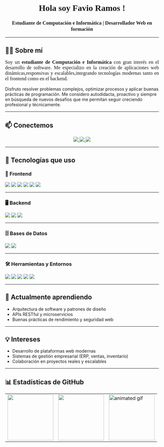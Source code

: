<h1 align="center" style="font-family: 'Georgia', serif;">Hola soy Favio Ramos !</h1>
<h3 align="center" style="font-family: 'Georgia', serif;">Estudiante de Computación e Informática | Desarrollador Web en formación</h3>

<hr />

## 👨‍💼 Sobre mí

<p align="justify" style="font-family: 'Georgia', serif; font-size: 16px;">
Soy un <strong>estudiante de Computación e Informática</strong> con gran interés en el desarrollo de software. Me especializo en la creación de aplicaciones web dinámicas,responsivas y escalables,integrando tecnologías modernas tanto en el frontend como en el backend.

Disfruto resolver problemas complejos, optimizar procesos y aplicar buenas prácticas de programación. Me considero autodidacta, proactivo y siempre en búsqueda de nuevos desafíos que me permitan seguir creciendo profesional y técnicamente.
</p>

---

## 📫 Conectemos

<p align="center">
  <a href="mailto:infofavioramosd@gmail.com">
    <img src="https://img.shields.io/badge/Gmail-Enviar%20correo-D14836?style=for-the-badge&logo=gmail&logoColor=white" />
  </a>
  <a href="https://www.linkedin.com/in/favio-ramos-d/" target="_blank">
    <img src="https://img.shields.io/badge/LinkedIn-Favio_Ramos-0077B5?style=for-the-badge&logo=linkedin&logoColor=white" />
  </a>
  <a href="https://www.instagram.com/favio.ramos.d/" target="_blank">
    <img src="https://img.shields.io/badge/Instagram-@favio.ramos.d-E4405F?style=for-the-badge&logo=instagram&logoColor=white" />
  </a>
</p>

---

## 🧰 Tecnologías que uso

### 🎨 Frontend

<img src="https://img.shields.io/badge/React-18-61DAFB?style=for-the-badge&logo=react&logoColor=black" />
<img src="https://img.shields.io/badge/Vite-6-646CFF?style=for-the-badge&logo=vite&logoColor=white" />
<img src="https://img.shields.io/badge/JavaScript-ES6+-F7DF1E?style=for-the-badge&logo=javascript&logoColor=black" />
<img src="https://img.shields.io/badge/HTML5-E34F26?style=for-the-badge&logo=html5&logoColor=white" />
<img src="https://img.shields.io/badge/CSS3-1572B6?style=for-the-badge&logo=css3&logoColor=white" />
<img src="https://img.shields.io/badge/Bootstrap-5.3-7952B3?style=for-the-badge&logo=bootstrap&logoColor=white" />

---

### 🖥️ Backend

<img src="https://img.shields.io/badge/Java-007396?style=for-the-badge&logo=java&logoColor=white" />
<img src="https://img.shields.io/badge/C%23-239120?style=for-the-badge&logo=c-sharp&logoColor=white" />
<img src="https://img.shields.io/badge/Spring-6DB33F?style=for-the-badge&logo=spring&logoColor=white" />

---

### 🗄️ Bases de Datos

<img src="https://img.shields.io/badge/MySQL-4479A1?style=for-the-badge&logo=mysql&logoColor=white" />
<img src="https://img.shields.io/badge/SQL_Server-CC2927?style=for-the-badge&logo=microsoftsqlserver&logoColor=white" />

---

### 🛠️ Herramientas y Entornos

<img src="https://img.shields.io/badge/Git-F05032?style=for-the-badge&logo=git&logoColor=white" />
<img src="https://img.shields.io/badge/GitHub-181717?style=for-the-badge&logo=github&logoColor=white" />
<img src="https://img.shields.io/badge/VSCode-007ACC?style=for-the-badge&logo=visualstudiocode&logoColor=white" />
<img src="https://img.shields.io/badge/Eclipse-2C2255?style=for-the-badge&logo=eclipseide&logoColor=white" />
<img src="https://img.shields.io/badge/Visual_Studio-5C2D91?style=for-the-badge&logo=visualstudio&logoColor=white" />

---

## 🌱 Actualmente aprendiendo

- Arquitectura de software y patrones de diseño  
- APIs RESTful y microservicios  
- Buenas prácticas de rendimiento y seguridad web

---

## 💡 Intereses

- Desarrollo de plataformas web modernas  
- Sistemas de gestión empresarial (ERP, ventas, inventario)  
- Colaboración en proyectos reales y escalables

---

## 📊 Estadísticas de GitHub

<p align="center">
  <table>
    <tr>
<td>
  <img src="https://github-readme-stats.vercel.app/api?username=FavioRD&show_icons=true&theme=tokyonight&cache_seconds=1800" height="150" />
</td>
<td>
  <img src="https://github-readme-stats.vercel.app/api/top-langs?username=FavioRD&layout=compact&theme=tokyonight&langs_count=6&cache_seconds=1800" height="150" />
</td>
      <td>
        <img src="https://i.pinimg.com/originals/1d/35/f8/1d35f8a30354d9ef454a34ad1a955b49.gif" height="150" alt="animated gif" />
      </td>
    </tr>
  </table>
</p>
